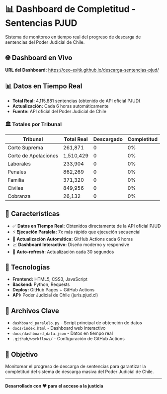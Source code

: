 # 📊 Dashboard de Completitud - Sentencias PJUD

Sistema de monitoreo en tiempo real del progreso de descarga de sentencias del Poder Judicial de Chile.

## 🌐 Dashboard en Vivo

**URL del Dashboard:** https://ceo-exltk.github.io/descarga-sentencias-pjud/

## 📊 Datos en Tiempo Real

- **Total Real:** 4,115,881 sentencias (obtenido de API oficial PJUD)
- **Actualización:** Cada 6 horas automáticamente
- **Fuente:** API oficial del Poder Judicial de Chile

### 🏛️ Totales por Tribunal

| Tribunal | Total Real | Descargado | Completitud |
|----------|------------|------------|-------------|
| Corte Suprema | 261,871 | 0 | 0% |
| Corte de Apelaciones | 1,510,429 | 0 | 0% |
| Laborales | 233,904 | 0 | 0% |
| Penales | 862,269 | 0 | 0% |
| Familia | 371,320 | 0 | 0% |
| Civiles | 849,956 | 0 | 0% |
| Cobranza | 26,132 | 0 | 0% |

## 🚀 Características

- ✅ **Datos en Tiempo Real:** Obtenidos directamente de la API oficial PJUD
- ⚡ **Ejecución Paralela:** 7x más rápido que ejecución secuencial
- 🤖 **Actualización Automática:** GitHub Actions cada 6 horas
- 📈 **Dashboard Interactivo:** Diseño moderno y responsive
- 🔄 **Auto-refresh:** Actualización cada 30 segundos

## 🔧 Tecnologías

- **Frontend:** HTML5, CSS3, JavaScript
- **Backend:** Python, Requests
- **Deploy:** GitHub Pages + GitHub Actions
- **API:** Poder Judicial de Chile (juris.pjud.cl)

## 📁 Archivos Clave

- `dashboard_paralelo.py` - Script principal de obtención de datos
- `docs/index.html` - Dashboard web interactivo
- `docs/dashboard_data.json` - Datos en tiempo real
- `.github/workflows/` - Configuración de GitHub Actions

## 🎯 Objetivo

Monitorear el progreso de descarga de sentencias para garantizar la completitud del sistema de descarga masiva del Poder Judicial de Chile.

---

**Desarrollado con ❤️ para el acceso a la justicia**